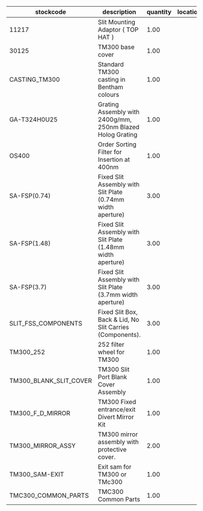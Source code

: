 |stockcode|description|quantity|location|
|---------|-----------|--------|--------|
|11217|Slit Mounting Adaptor ( TOP HAT )|1.00||
|30125|TM300 base cover|1.00||
|CASTING_TM300|Standard TM300 casting in Bentham colours|1.00||
|GA-T324H0U25|Grating Assembly with 2400g/mm, 250nm Blazed Holog Grating|1.00||
|OS400|Order Sorting Filter for Insertion at 400nm|1.00||
|SA-FSP(0.74)|Fixed Slit Assembly with Slit Plate (0.74mm width aperture)|3.00||
|SA-FSP(1.48)|Fixed Slit Assembly with Slit Plate (1.48mm width aperture)|3.00||
|SA-FSP(3.7)|Fixed Slit Assembly with Slit Plate (3.7mm width aperture)|3.00||
|SLIT_FSS_COMPONENTS|Fixed Slit Box, Back & Lid, No Slit Carries (Components).|3.00||
|TM300_252|252 filter wheel for TM300|1.00||
|TM300_BLANK_SLIT_COVER|TM300 Slit Port Blank Cover Assembly|1.00||
|TM300_F_D_MIRROR|TM300 Fixed entrance/exit Divert Mirror Kit|1.00||
|TM300_MIRROR_ASSY|TM300 mirror assembly with protective cover.|2.00||
|TM300_SAM-EXIT|Exit sam for TM300 or TMc300|1.00||
|TMC300_COMMON_PARTS|TMC300 Common Parts|1.00||
